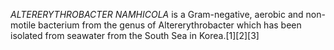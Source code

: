 _ALTERERYTHROBACTER NAMHICOLA_ is a Gram-negative, aerobic and non-motile bacterium from the genus of Altererythrobacter which has been isolated from seawater from the South Sea in Korea.[1][2][3]
